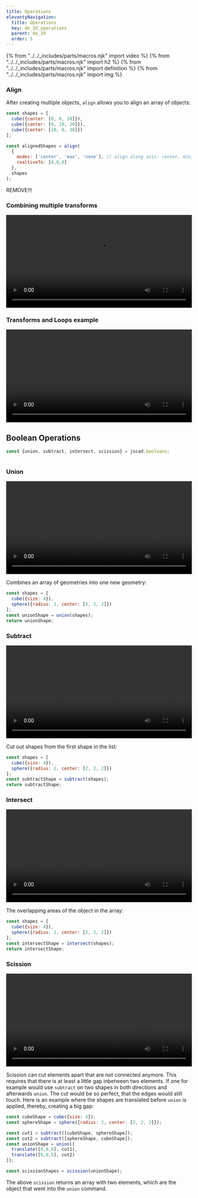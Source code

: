 ```yaml
---
title: Operations
eleventyNavigation:
  title: Operations
  key: de_3d_operations
  parent: de_3d
  order: 5
---
```


{% from "../../_includes/parts/macros.njk" import video %}
{% from "../../_includes/parts/macros.njk" import h2 %}
{% from "../../_includes/parts/macros.njk" import definition %}
{% from "../../_includes/parts/macros.njk" import img %}

### Align

After creating multiple objects, `align` allows you to align an array of objects:

```js
const shapes = [
  cube({center: [0, 0, 10]}),
  cube({center: [0, 10, 20]}),
  cube({center: [10, 0, 30]})
];

const alignedShapes = align(
  {
    modes: ['center', 'max', 'none'], // align along axis: center, min, max, none
    realtiveTo: [0,0,0]
  },
  shapes
);
```

REMOVE!!!
### Combining multiple transforms
<video width="1920" height="1080" style="max-width:100%; height: auto;" controls>
  <source src="https://fhp-video-hosting.s3.eu-central-1.amazonaws.com/06-3d-intro/transform-combinations.mp4" type="video/mp4">
  Your browser does not support the video tag.
</video>

### Transforms and Loops example
<video width="1920" height="1080" style="max-width:100%; height: auto;" controls>
  <source src="https://fhp-video-hosting.s3.eu-central-1.amazonaws.com/06-3d-intro/transform-example.mp4" type="video/mp4">
  Your browser does not support the video tag.
</video>

## Boolean Operations

```js
const {union, subtract, intersect, scission} = jscad.booleans;
```

<!--
de: https://fhpcloud.fh-potsdam.de/s/H6pxGHAK3L2toz8
en: https://fhpcloud.fh-potsdam.de/s/CTpg3ZoW4MeTbg4
-->

<img src="./assets/boolean.png" alt="" style="max-width:100%; display:block; margin: 0 auto;" />

### Union

<video width="1920" height="1080" style="max-width:100%; height: auto;" controls>
  <source src="https://fhp-video-hosting.s3.eu-central-1.amazonaws.com/06-3d-intro/union.mp4" type="video/mp4">
  Your browser does not support the video tag.
</video>

<!--
de: https://fhpcloud.fh-potsdam.de/s/Qx4nJMdWEMZJcLH
en: https://fhpcloud.fh-potsdam.de/s/W7nGNox8GxSgaZx
-->

<img src="./assets/union.png" alt="" style="max-width:100%; display:block; margin: 0 auto;" />

Combines an array of geometries into one new geometry:

```js
const shapes = [
  cube({size: 4}),
  sphere({radius: 2, center: [2, 2, 2]})
];
const unionShape = union(shapes);
return unionShape;
```

### Subtract

<video width="1920" height="1080" style="max-width:100%; height: auto;" controls>
  <source src="https://fhp-video-hosting.s3.eu-central-1.amazonaws.com/06-3d-intro/subtract.mp4" type="video/mp4">
  Your browser does not support the video tag.
</video>

<!--
de: https://fhpcloud.fh-potsdam.de/s/tNptWrS8MsR8Wgc
en: https://fhpcloud.fh-potsdam.de/s/YBSTc2sotQqjjL4
-->

<img src="./assets/subtract.png" alt="" style="max-width:100%; display:block; margin: 0 auto;" />

Cut out shapes from the first shape in the list:

```js
const shapes = [
  cube({size: 4}),
  sphere({radius: 2, center: [2, 2, 2]})
];
const subtractShape = subtract(shapes);
return subtractShape;
```

### Intersect

<video width="1920" height="1080" style="max-width:100%; height: auto;" controls>
  <source src="https://fhp-video-hosting.s3.eu-central-1.amazonaws.com/06-3d-intro/intersect.mp4" type="video/mp4">
  Your browser does not support the video tag.
</video>

<!--
de: https://fhpcloud.fh-potsdam.de/s/AbTmmBszxJebZSf
en: https://fhpcloud.fh-potsdam.de/s/aagrSLH7RxbPQnD
-->

<img src="./assets/intersect.png" alt="" style="max-width:100%; display:block; margin: 0 auto;" />

The overlapping areas of the object in the array:

```js
const shapes = [
  cube({size: 4}),
  sphere({radius: 2, center: [2, 2, 2]})
];
const intersectShape = intersect(shapes);
return intersectShape;
```

### Scission

<video width="1920" height="1080" style="max-width:100%; height: auto;" controls>
  <source src="https://fhp-video-hosting.s3.eu-central-1.amazonaws.com/06-3d-intro/scission.mp4" type="video/mp4">
  Your browser does not support the video tag.
</video>

<!--
de: https://fhpcloud.fh-potsdam.de/s/YsaMsWnaqQYDfQr
en: https://fhpcloud.fh-potsdam.de/s/iPkWfwqLNzFFQyA
-->

Scission can cut elements apart that are not connected anymore. This requires that there is at least a little gap inbetween two elements. If one for example would use `subtract` on two shapes in both directions and afterwards `union`. The cut would be so perfect, that the edges would still touch. Here is an example where the shapes are translated before `union` is applied, thereby, creating a big gap:

```js
const cubeShape = cube({size: 4});
const sphereShape = sphere({radius: 2, center: [2, 2, 2]});

const cut1 = subtract([cubeShape, sphereShape]);
const cut2 = subtract([sphereShape, cubeShape]);
const unionShape = union([
  translate([0,0,0], cut1),
  translate([0,0,5], cut2)
]);

const scissionShapes = scission(unionShape);
```

The above `scission` returns an array with two elements, which are the object that went into the `union` command.